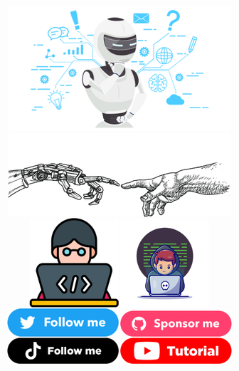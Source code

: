 <!-- Dan -->
  <div align="center">
    <img  src="./assets/img/Dan-img.png" width="500 px" alt="">
  </div>
    <div align="center">
    <img  src="/assets/img/image2.png" width="500 px" alt="">
  </div>
    <div align="center">
    <img  src="./assets/img/dev-img1.png" width="200 px" alt="">
    <img  src="./assets/img/dev-img.png" width="200 px" alt="">
  </div>
  <!-- Social Media -->
  <div align="center" >
    <div>
    <img  src="./assets/img/twitter.png"width="250 px" alt="">
    <img  src="./assets/img/sponsor.png"width="250 px" alt="">
    <img  src="./assets/img/tiktok.png" width="250 px"alt="">
    <img  src="./assets/img/tutorial.png" width="250 px"alt="">
  </div>
</div>
